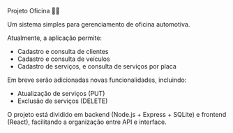 Projeto Oficina 🚗🔧

Um sistema simples para gerenciamento de oficina automotiva.

Atualmente, a aplicação permite:

- Cadastro e consulta de clientes
- Cadastro e consulta de veículos
- Cadastro de serviços, e consulta  de serviços por placa

Em breve serão adicionadas novas funcionalidades, incluindo:

- Atualização de serviços (PUT)
- Exclusão de serviços (DELETE)

O projeto está dividido em backend (Node.js + Express + SQLite) e frontend (React), facilitando a organização entre API e interface.
